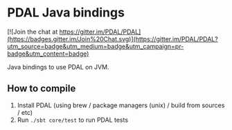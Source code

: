 # PDAL Java bindings

[![Join the chat at https://gitter.im/PDAL/PDAL](https://badges.gitter.im/Join%20Chat.svg)](https://gitter.im/PDAL/PDAL?utm_source=badge&utm_medium=badge&utm_campaign=pr-badge&utm_content=badge)

Java bindings to use PDAL on JVM.

## How to compile

1. Install PDAL (using brew / package managers (unix) / build from sources / etc)
2. Run `./sbt core/test` to run PDAL tests
